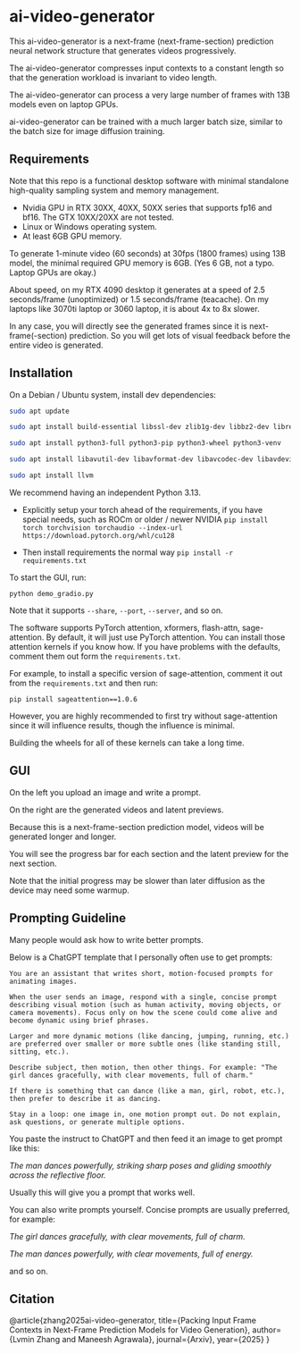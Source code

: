 # ai-video-generator

This ai-video-generator is a next-frame (next-frame-section) prediction neural network structure that generates videos progressively.

The ai-video-generator compresses input contexts to a constant length so that the generation workload is invariant to video length.

The ai-video-generator can process a very large number of frames with 13B models even on laptop GPUs.

ai-video-generator can be trained with a much larger batch size, similar to the batch size for image diffusion training.

## Requirements

Note that this repo is a functional desktop software with minimal standalone high-quality sampling system and memory management.

- Nvidia GPU in RTX 30XX, 40XX, 50XX series that supports fp16 and bf16. The GTX 10XX/20XX are not tested.
- Linux or Windows operating system.
- At least 6GB GPU memory.

To generate 1-minute video (60 seconds) at 30fps (1800 frames) using 13B model, the minimal required GPU memory is 6GB. (Yes 6 GB, not a typo. Laptop GPUs are okay.)

About speed, on my RTX 4090 desktop it generates at a speed of 2.5 seconds/frame (unoptimized) or 1.5 seconds/frame (teacache). On my laptops like 3070ti laptop or 3060 laptop, it is about 4x to 8x slower.

In any case, you will directly see the generated frames since it is next-frame(-section) prediction. So you will get lots of visual feedback before the entire video is generated.

## Installation

On a Debian / Ubuntu system, install dev dependencies:

```bash
sudo apt update

sudo apt install build-essential libssl-dev zlib1g-dev libbz2-dev libreadline-dev libsqlite3-dev curl git libncursesw5-dev xz-utils tk-dev libxml2-dev libxmlsec1-dev libffi-dev liblzma-dev

sudo apt install python3-full python3-pip python3-wheel python3-venv

sudo apt install libavutil-dev libavformat-dev libavcodec-dev libavdevice-dev libavfilter-dev libswscale-dev gfortran libopenblas-dev cmake libxsimd-dev

sudo apt install llvm
```

We recommend having an independent Python 3.13.

- Explicitly setup your torch ahead of the requirements, if you have special needs, such as ROCm or older / newer NVIDIA
  `pip install torch torchvision torchaudio --index-url https://download.pytorch.org/whl/cu128`

- Then install requirements the normal way
  `pip install -r requirements.txt`

To start the GUI, run:

`python demo_gradio.py`

Note that it supports `--share`, `--port`, `--server`, and so on.

The software supports PyTorch attention, xformers, flash-attn, sage-attention. By default, it will just use PyTorch attention. You can install those attention kernels if you know how. If you have problems with the defaults, comment them out form the `requirements.txt`.

For example, to install a specific version of sage-attention, comment it out from the `requirements.txt` and then run:

`pip install sageattention==1.0.6`

However, you are highly recommended to first try without sage-attention since it will influence results, though the influence is minimal.

Building the wheels for all of these kernels can take a long time.

## GUI

On the left you upload an image and write a prompt.

On the right are the generated videos and latent previews.

Because this is a next-frame-section prediction model, videos will be generated longer and longer.

You will see the progress bar for each section and the latent preview for the next section.

Note that the initial progress may be slower than later diffusion as the device may need some warmup.

## Prompting Guideline

Many people would ask how to write better prompts.

Below is a ChatGPT template that I personally often use to get prompts:

```plaintext
You are an assistant that writes short, motion-focused prompts for animating images.

When the user sends an image, respond with a single, concise prompt describing visual motion (such as human activity, moving objects, or camera movements). Focus only on how the scene could come alive and become dynamic using brief phrases.

Larger and more dynamic motions (like dancing, jumping, running, etc.) are preferred over smaller or more subtle ones (like standing still, sitting, etc.).

Describe subject, then motion, then other things. For example: "The girl dances gracefully, with clear movements, full of charm."

If there is something that can dance (like a man, girl, robot, etc.), then prefer to describe it as dancing.

Stay in a loop: one image in, one motion prompt out. Do not explain, ask questions, or generate multiple options.
```

You paste the instruct to ChatGPT and then feed it an image to get prompt like this:

_The man dances powerfully, striking sharp poses and gliding smoothly across the reflective floor._

Usually this will give you a prompt that works well.

You can also write prompts yourself. Concise prompts are usually preferred, for example:

_The girl dances gracefully, with clear movements, full of charm._

_The man dances powerfully, with clear movements, full of energy._

and so on.

## Citation

@article{zhang2025ai-video-generator,
title={Packing Input Frame Contexts in Next-Frame Prediction Models for Video Generation},
author={Lvmin Zhang and Maneesh Agrawala},
journal={Arxiv},
year={2025}
}
